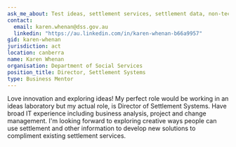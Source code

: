 ```yaml
---
ask_me_about: Test ideas, settlement services, settlement data, non-technical assistance, user perspective and general advice (e.g. project management).
contact:
  email: karen.whenan@dss.gov.au
  linkedin: "https://au.linkedin.com/in/karen-whenan-b66a9957"
gid: karen-whenan
jurisdiction: act
location: canberra
name: Karen Whenan
organisation: Department of Social Services
position_title: Director, Settlement Systems
type: Business Mentor
---
```


Love innovation and exploring ideas! My perfect role would be working in an ideas laboratory but my actual role, is Director of Settlement Systems.  Have broad IT experience including business analysis, project and change management.  I'm looking forward to exploring creative ways people can use settlement and other information to develop new solutions to compliment existing settlement services.